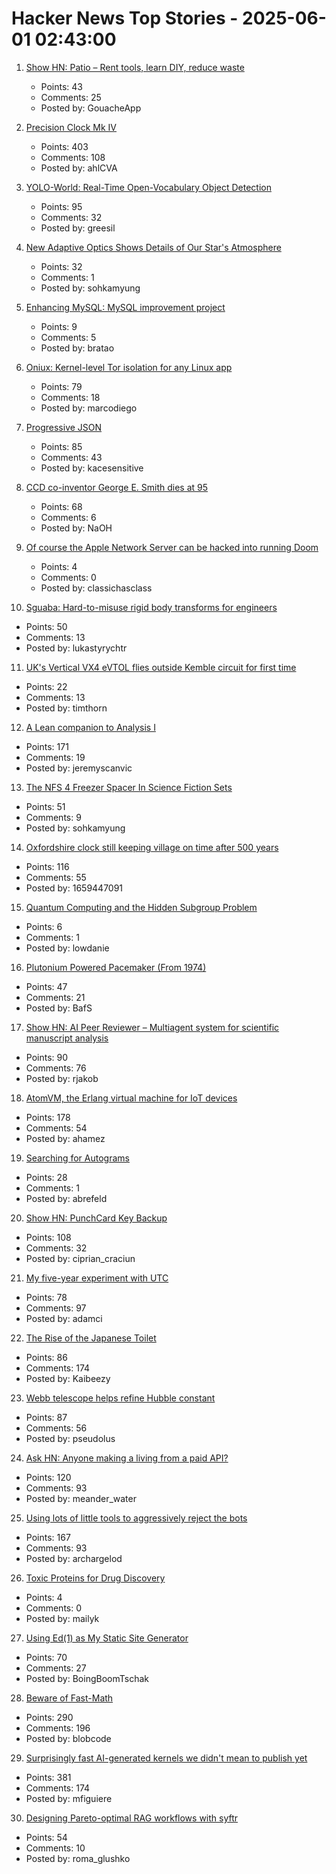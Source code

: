 # Hacker News Top Stories - 2025-06-01 02:43:00

1. [Show HN: Patio – Rent tools, learn DIY, reduce waste](https://patio.so)
   - Points: 43
   - Comments: 25
   - Posted by: GouacheApp

2. [Precision Clock Mk IV](https://mitxela.com/projects/precision_clock_mk_iv)
   - Points: 403
   - Comments: 108
   - Posted by: ahlCVA

3. [YOLO-World: Real-Time Open-Vocabulary Object Detection](https://arxiv.org/abs/2401.17270)
   - Points: 95
   - Comments: 32
   - Posted by: greesil

4. [New Adaptive Optics Shows Details of Our Star's Atmosphere](https://nso.edu/press-release/new-adaptive-optics-shows-stunning-details-of-our-stars-atmosphere/)
   - Points: 32
   - Comments: 1
   - Posted by: sohkamyung

5. [Enhancing MySQL: MySQL improvement project](https://github.com/enhancedformysql/enhancedformysql)
   - Points: 9
   - Comments: 5
   - Posted by: bratao

6. [Oniux: Kernel-level Tor isolation for any Linux app](https://blog.torproject.org/introducing-oniux-tor-isolation-using-linux-namespaces/)
   - Points: 79
   - Comments: 18
   - Posted by: marcodiego

7. [Progressive JSON](https://overreacted.io/progressive-json/)
   - Points: 85
   - Comments: 43
   - Posted by: kacesensitive

8. [CCD co-inventor George E. Smith dies at 95](https://www.nytimes.com/2025/05/30/science/george-e-smith-dead.html)
   - Points: 68
   - Comments: 6
   - Posted by: NaOH

9. [Of course the Apple Network Server can be hacked into running Doom](http://oldvcr.blogspot.com/2025/05/harpoom-of-course-apple-network-server.html)
   - Points: 4
   - Comments: 0
   - Posted by: classichasclass

10. [Sguaba: Hard-to-misuse rigid body transforms for engineers](https://blog.helsing.ai/sguaba-hard-to-misuse-rigid-body-transforms-for-engineers-with-other-things-to-worry-about-than-aeaa45af9e0d)
   - Points: 50
   - Comments: 13
   - Posted by: lukastyrychtr

11. [UK's Vertical VX4 eVTOL flies outside Kemble circuit for first time](https://flyer.co.uk/feature/uks-vertical-vx4-evtol-flies-outside-kemble-circuit-for-first-time/)
   - Points: 22
   - Comments: 13
   - Posted by: timthorn

12. [A Lean companion to Analysis I](https://terrytao.wordpress.com/2025/05/31/a-lean-companion-to-analysis-i/)
   - Points: 171
   - Comments: 19
   - Posted by: jeremyscanvic

13. [The NFS 4 Freezer Spacer In Science Fiction Sets](https://kolektiva.social/@beka_valentine/114600567753999701)
   - Points: 51
   - Comments: 9
   - Posted by: sohkamyung

14. [Oxfordshire clock still keeping village on time after 500 years](https://www.bbc.com/news/articles/cz70p0qevlro)
   - Points: 116
   - Comments: 55
   - Posted by: 1659447091

15. [Quantum Computing and the Hidden Subgroup Problem](https://www.daniellowengrub.com/blog/2025/04/23/hidden-subgroup)
   - Points: 6
   - Comments: 1
   - Posted by: lowdanie

16. [Plutonium Powered Pacemaker (From 1974)](https://www.orau.org/health-physics-museum/collection/miscellaneous/pacemaker.html)
   - Points: 47
   - Comments: 21
   - Posted by: BafS

17. [Show HN: AI Peer Reviewer – Multiagent system for scientific manuscript analysis](https://github.com/robertjakob/rigorous)
   - Points: 90
   - Comments: 76
   - Posted by: rjakob

18. [AtomVM, the Erlang virtual machine for IoT devices](https://www.atomvm.net/)
   - Points: 178
   - Comments: 54
   - Posted by: ahamez

19. [Searching for Autograms](https://curiosityarb.blog/2024/12/01/searching-for-autograms.html)
   - Points: 28
   - Comments: 1
   - Posted by: abrefeld

20. [Show HN: PunchCard Key Backup](https://github.com/volution/punchcard-key-backup)
   - Points: 108
   - Comments: 32
   - Posted by: ciprian_craciun

21. [My five-year experiment with UTC](https://timestripe.com/magazine/blog/timezone/)
   - Points: 78
   - Comments: 97
   - Posted by: adamci

22. [The Rise of the Japanese Toilet](https://www.nytimes.com/2025/05/29/business/toto-toilet-japan-bidet.html)
   - Points: 86
   - Comments: 174
   - Posted by: Kaibeezy

23. [Webb telescope helps refine Hubble constant](https://phys.org/news/2025-05-webb-telescope-refines-hubble-constant.html)
   - Points: 87
   - Comments: 56
   - Posted by: pseudolus

24. [Ask HN: Anyone making a living from a paid API?](undefined)
   - Points: 120
   - Comments: 93
   - Posted by: meander_water

25. [Using lots of little tools to aggressively reject the bots](https://lambdacreate.com/posts/68)
   - Points: 167
   - Comments: 93
   - Posted by: archargelod

26. [Toxic Proteins for Drug Discovery](https://www.asimov.press/p/toxic-proteins)
   - Points: 4
   - Comments: 0
   - Posted by: mailyk

27. [Using Ed(1) as My Static Site Generator](https://aartaka.me/this-post-is-ed.html)
   - Points: 70
   - Comments: 27
   - Posted by: BoingBoomTschak

28. [Beware of Fast-Math](https://simonbyrne.github.io/notes/fastmath/)
   - Points: 290
   - Comments: 196
   - Posted by: blobcode

29. [Surprisingly fast AI-generated kernels we didn't mean to publish yet](https://crfm.stanford.edu/2025/05/28/fast-kernels.html)
   - Points: 381
   - Comments: 174
   - Posted by: mfiguiere

30. [Designing Pareto-optimal RAG workflows with syftr](https://www.datarobot.com/blog/pareto-optimized-ai-workflows-syftr/)
   - Points: 54
   - Comments: 10
   - Posted by: roma_glushko

